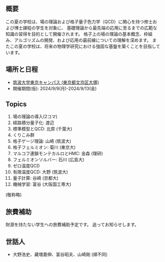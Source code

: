 ## 概要 

この夏の学校は、場の理論および格子量子色力学（QCD）に関心を持つ修士および博士課程の学生を対象に、
基礎理論から最先端の応用に至るまでの広範な知識の習得を目的として開催されます。
格子上の場の理論の基本概念、枠組み、アルゴリズムの開発、および応用の最前線についての理解を深めます。
またこの夏の学校は、将来の物理学研究における強固な基盤を築くことを目指しています。

## 場所と日程

- [筑波大学東京キャンパス (東京都文京区大塚)](https://www.office.otsuka.tsukuba.ac.jp/)
- 開催期間(仮): 2024/9/9(月)-2024/9/13(金)

## Topics

1. 場の理論の導入(2コマ)
3. 経路積分量子化: 渡辺
4. 標準模型とQCD: 北原 (千葉大)
5. くりこみ群
6. 格子ゲージ理論: 山崎 (筑波大)
7. 格子フェルミオン: 菊川 (東京大)
8. マルコフ連鎖モンテカルロとHMC: 金森 (理研)
9. フェルミオンソルバー: 石川  (広島大)
10. ゼロ温度QCD
11. 有限温度QCD: 大野 (筑波大)
12. 量子計算: 谷崎 (京都大)
13. 機械学習: 富谷  (大阪国工専大)

(敬称略)

## 旅費補助

財源を持たない学生への旅費補助予定です。
追ってお知らせします。

## 世話人

- 大野浩史、藏増嘉伸、富谷昭夫、山崎剛 (順不同)

